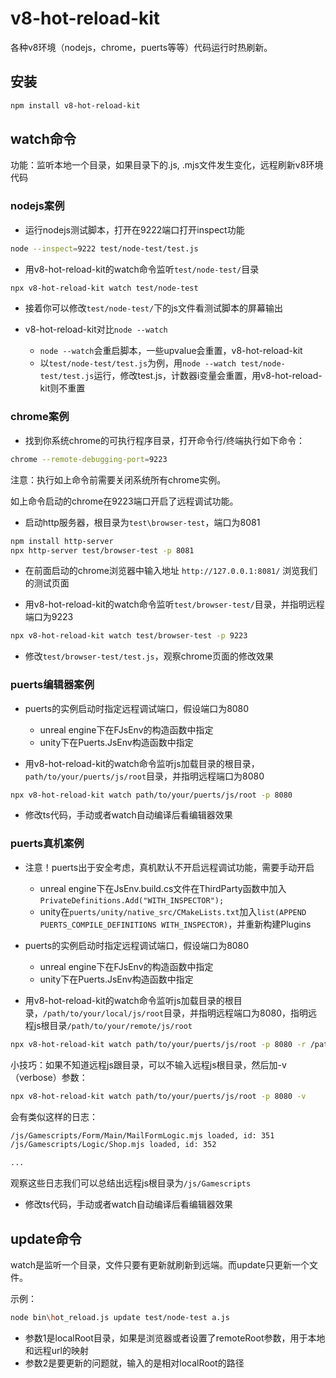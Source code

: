 # v8-hot-reload-kit

各种v8环境（nodejs，chrome，puerts等等）代码运行时热刷新。

## 安装

```bash
npm install v8-hot-reload-kit
```

## watch命令

功能：监听本地一个目录，如果目录下的.js, .mjs文件发生变化，远程刷新v8环境代码

### nodejs案例

* 运行nodejs测试脚本，打开在9222端口打开inspect功能

```bash
node --inspect=9222 test/node-test/test.js
```

* 用v8-hot-reload-kit的watch命令监听`test/node-test/`目录

```bash
npx v8-hot-reload-kit watch test/node-test
```

* 接着你可以修改`test/node-test/`下的js文件看测试脚本的屏幕输出

* v8-hot-reload-kit对比`node --watch`

  - `node --watch`会重启脚本，一些upvalue会重置，v8-hot-reload-kit
  - 以`test/node-test/test.js`为例，用`node --watch test/node-test/test.js`运行，修改test.js，计数器i变量会重置，用v8-hot-reload-kit则不重置

### chrome案例

* 找到你系统chrome的可执行程序目录，打开命令行/终端执行如下命令：

```bash
chrome --remote-debugging-port=9223
```

注意：执行如上命令前需要关闭系统所有chrome实例。

如上命令启动的chrome在9223端口开启了远程调试功能。

* 启动http服务器，根目录为`test\browser-test`，端口为8081

```bash
npm install http-server
npx http-server test/browser-test -p 8081
```

* 在前面启动的chrome浏览器中输入地址 `http://127.0.0.1:8081/` 浏览我们的测试页面

* 用v8-hot-reload-kit的watch命令监听`test/browser-test/`目录，并指明远程端口为9223

```bash
npx v8-hot-reload-kit watch test/browser-test -p 9223
```

* 修改`test/browser-test/test.js`，观察chrome页面的修改效果

### puerts编辑器案例

* puerts的实例启动时指定远程调试端口，假设端口为8080
  - unreal engine下在FJsEnv的构造函数中指定
  - unity下在Puerts.JsEnv构造函数中指定

* 用v8-hot-reload-kit的watch命令监听js加载目录的根目录，`path/to/your/puerts/js/root`目录，并指明远程端口为8080

```bash
npx v8-hot-reload-kit watch path/to/your/puerts/js/root -p 8080
```

* 修改ts代码，手动或者watch自动编译后看编辑器效果

### puerts真机案例

* 注意！puerts出于安全考虑，真机默认不开启远程调试功能，需要手动开启
  - unreal engine下在JsEnv.build.cs文件在ThirdParty函数中加入`PrivateDefinitions.Add("WITH_INSPECTOR");`
  - unity在`puerts/unity/native_src/CMakeLists.txt`加入`list(APPEND PUERTS_COMPILE_DEFINITIONS WITH_INSPECTOR)`，并重新构建Plugins

* puerts的实例启动时指定远程调试端口，假设端口为8080
  - unreal engine下在FJsEnv的构造函数中指定
  - unity下在Puerts.JsEnv构造函数中指定

* 用v8-hot-reload-kit的watch命令监听js加载目录的根目录，`/path/to/your/local/js/root`目录，并指明远程端口为8080，指明远程js根目录`/path/to/your/remote/js/root`

```bash
npx v8-hot-reload-kit watch path/to/your/puerts/js/root -p 8080 -r /path/to/your/remote/js/root
```

小技巧：如果不知道远程js跟目录，可以不输入远程js根目录，然后加-v （verbose）参数：

```bash
npx v8-hot-reload-kit watch path/to/your/puerts/js/root -p 8080 -v
```

会有类似这样的日志：

```bash
/js/Gamescripts/Form/Main/MailFormLogic.mjs loaded, id: 351
/js/Gamescripts/Logic/Shop.mjs loaded, id: 352

...

```

观察这些日志我们可以总结出远程js根目录为`/js/Gamescripts`

* 修改ts代码，手动或者watch自动编译后看编辑器效果

## update命令

watch是监听一个目录，文件只要有更新就刷新到远端。而update只更新一个文件。

示例：
```bash
node bin\hot_reload.js update test/node-test a.js
```
* 参数1是localRoot目录，如果是浏览器或者设置了remoteRoot参数，用于本地和远程url的映射
* 参数2是要更新的问题就，输入的是相对localRoot的路径